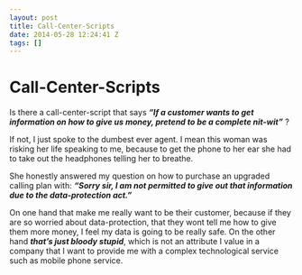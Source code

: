 ```yaml
---
layout: post
title: Call-Center-Scripts
date: 2014-05-28 12:24:41 Z
tags: []
---
```

# Call-Center-Scripts

Is there a call-center-script that says **_“If a customer wants to get information on how to give us money, pretend to be a complete nit-wit”_** ?

If not, I just spoke to the dumbest ever agent. I mean this woman was risking her life speaking to me, because to get the phone to her ear she had to take out the headphones telling her to breathe.

She honestly answered my question on how to purchase an upgraded calling plan with: **_“Sorry sir, I am not permitted to give out that information due to the data-protection act.”_**

On one hand that make me really want to be their customer, because if they are so worried about data-protection, that they wont tell me how to give them more money, I feel my data is going to be really safe. On the other hand **_that’s just bloody stupid_**, which is not an attribute I value in a company that I want to provide me with a complex technological service such as mobile phone service.
